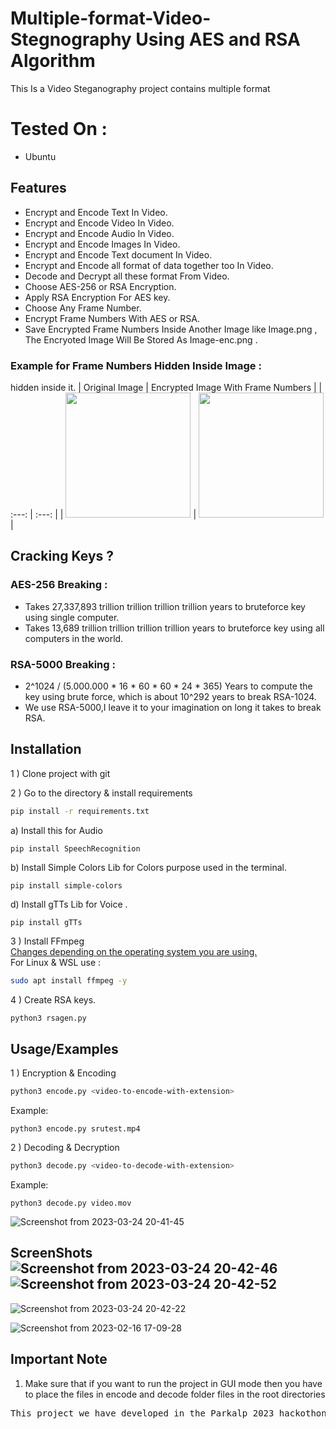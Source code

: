# Multiple-format-Video-Stegnography Using AES and RSA Algorithm
This Is a Video Steganography project contains multiple format

# Tested On :
 
- Ubuntu 

## Features
 
- Encrypt and Encode Text In Video.
- Encrypt and Encode Video In Video.
- Encrypt and Encode Audio In Video.
- Encrypt and Encode Images In Video.
- Encrypt and Encode Text document In Video.
- Encrypt and Encode all format of data together too In Video.
- Decode and Decrypt all these format  From Video.
- Choose AES-256 or RSA Encryption.
- Apply RSA Encryption For AES key.
- Choose Any Frame Number.
- Encrypt Frame Numbers With AES or RSA.
- Save Encrypted Frame Numbers Inside Another Image like Image.png , The Encryoted Image Will Be Stored As Image-enc.png .
### Example for Frame Numbers Hidden Inside Image :

 hidden inside it.
| Original Image | Encrypted Image With Frame Numbers | 
| :---:   | :---: |
| <img style="border-width:0" src="https://user-images.githubusercontent.com/114608491/219359802-f3d7ca7a-2d47-44f1-8027-2d332f707cd1.jpg" width="200"/> | <img style="border-width:0" src="https://user-images.githubusercontent.com/114608491/219359802-f3d7ca7a-2d47-44f1-8027-2d332f707cd1.jpg" width="200"/>   |
 


## Cracking Keys ?

### AES-256 Breaking :  
- Takes 27,337,893 trillion trillion trillion trillion years to bruteforce key using single computer.
- Takes 13,689 trillion trillion trillion trillion years to bruteforce key using all computers in the world.
### RSA-5000 Breaking :
- 2^1024 / (5.000.000 * 16 * 60 * 60 * 24 * 365) Years to compute the key using brute force, which is about 10^292 years to break RSA-1024.
- We use RSA-5000,I leave it to your imagination on long it takes to break RSA.
## Installation

1 ) Clone project with git

2 ) Go to the directory & install requirements 
```bash
pip install -r requirements.txt
```
a) Install this for  Audio
```
pip install SpeechRecognition
```
b) Install Simple Colors Lib for Colors purpose used in the terminal.
```
pip install simple-colors
```
d) Install  gTTs Lib for Voice .
```
pip install gTTs
```
3 ) Install FFmpeg </br>
   [Changes depending on the operating system you are using.](https://ffmpeg.org/download.html) </br>
   For Linux & WSL use :
```bash
sudo apt install ffmpeg -y
```
4 ) Create RSA keys.
```bash
python3 rsagen.py
```


## Usage/Examples
1 ) Encryption & Encoding
```bash
python3 encode.py <video-to-encode-with-extension>
```
  Example: 
  ```
  python3 encode.py srutest.mp4
  ```

2 ) Decoding & Decryption
```bash
python3 decode.py <video-to-decode-with-extension>
```
  Example: 
  ```
  python3 decode.py video.mov
  ```


![Screenshot from 2023-03-24 20-41-45](https://user-images.githubusercontent.com/114608491/227566643-65f36922-38fb-40ea-88a5-035803f8c062.png)

## ScreenShots![Screenshot from 2023-03-24 20-42-46](https://user-images.githubusercontent.com/114608491/227566659-f094a231-7a16-4e09-9b49-adf8e2881f24.png)![Screenshot from 2023-03-24 20-42-52](https://user-images.githubusercontent.com/114608491/227566667-f205b7a3-fc5c-41d5-b089-6650781d6991.png)


![Screenshot from 2023-03-24 20-42-22](https://user-images.githubusercontent.com/114608491/227566652-f766bcb4-1106-469c-b402-22cb79465005.png)

 ![Screenshot from 2023-02-16 17-09-28](https://user-images.githubusercontent.com/114608491/219355294-29da9c4b-1237-42a6-b262-b5b1168d4da9.png)


## Important Note

1. Make sure that if you want to run the project in GUI mode then you have to place the files in encode and decode folder files in the root directories

<pre>
This project we have developed in the Parkalp 2023 hackothon 

</pre>
